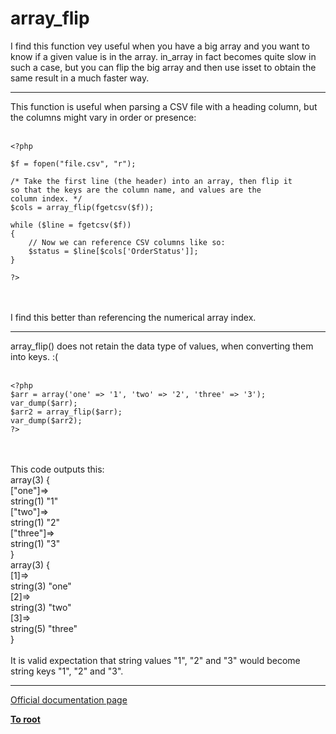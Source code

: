 # array_flip



I find this function vey useful when you have a big array and you want to know if a given value is in the array. in_array in fact becomes quite slow in such a case, but you can flip the big array and then use isset to obtain the same result in a much faster way.  

---

This function is useful when parsing a CSV file with a heading column, but the columns might vary in order or presence:<br><br>

```
<?php

$f = fopen("file.csv", "r");

/* Take the first line (the header) into an array, then flip it
so that the keys are the column name, and values are the
column index. */
$cols = array_flip(fgetcsv($f));

while ($line = fgetcsv($f))
{
    // Now we can reference CSV columns like so:
    $status = $line[$cols['OrderStatus']];
}

?>
```
<br><br>I find this better than referencing the numerical array index.  

---

array_flip() does not retain the data type of values, when converting them into keys. :( <br><br>

```
<?php                                                                                                                                                                                                           
$arr = array('one' => '1', 'two' => '2', 'three' => '3');
var_dump($arr);
$arr2 = array_flip($arr);
var_dump($arr2);
?>
```
<br><br>This code outputs this:<br>array(3) {<br>  ["one"]=&gt;<br>  string(1) "1"<br>  ["two"]=&gt;<br>  string(1) "2"<br>  ["three"]=&gt;<br>  string(1) "3"<br>}<br>array(3) {<br>  [1]=&gt;<br>  string(3) "one"<br>  [2]=&gt;<br>  string(3) "two"<br>  [3]=&gt;<br>  string(5) "three"<br>}<br><br>It is valid expectation that string values "1", "2" and "3" would become string keys "1", "2" and "3".  

---

[Official documentation page](https://www.php.net/manual/en/function.array-flip.php)

**[To root](/README.md)**